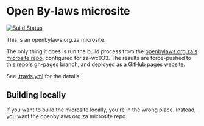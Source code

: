 # Open By-laws microsite

[![Build Status](https://travis-ci.com/laws-africa/openbylaws-wc033.svg?branch=master)](http://travis-ci.com/laws-africa/openbylaws-wc033)

This is an openbylaws.org.za microsite.

The only thing it does is run the build process from the [openbylaws.org.za's microsite repo](https://github.com/laws-africa/openbylaws.org.za),
configured for za-wc033. The results are force-pushed to this repo's gh-pages branch, and deployed as a GitHub pages website.

See [.travis.yml](.travis.yml) for the details.

## Building locally

If you want to build the microsite locally, you're in the wrong place. Instead, you want the openbylaws.org.za microsite repo.
